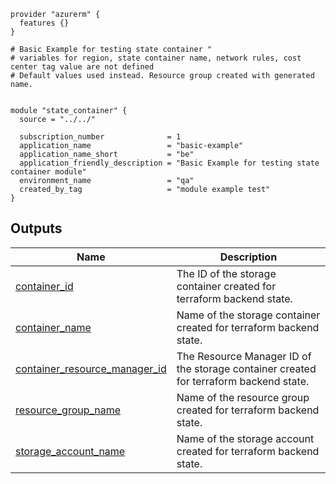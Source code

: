 <!-- BEGIN_TF_DOCS -->



```hcl
provider "azurerm" {
  features {}
}

# Basic Example for testing state container " 
# variables for region, state container name, network rules, cost center tag value are not defined
# Default values used instead. Resource group created with generated name. 


module "state_container" {
  source = "../../"

  subscription_number              = 1
  application_name                 = "basic-example"
  application_name_short           = "be"
  application_friendly_description = "Basic Example for testing state container module"
  environment_name                 = "qa"
  created_by_tag                   = "module example test"
}
```
## Outputs

| Name | Description |
|------|-------------|
| <a name="output_container_id"></a> [container\_id](#output\_container\_id) | The ID of the storage container created for terraform backend state. |
| <a name="output_container_name"></a> [container\_name](#output\_container\_name) | Name of the storage container created for terraform backend state. |
| <a name="output_container_resource_manager_id"></a> [container\_resource\_manager\_id](#output\_container\_resource\_manager\_id) | The Resource Manager ID of the storage container created for terraform backend state. |
| <a name="output_resource_group_name"></a> [resource\_group\_name](#output\_resource\_group\_name) | Name of the resource group created for terraform backend state. |
| <a name="output_storage_account_name"></a> [storage\_account\_name](#output\_storage\_account\_name) | Name of the storage account created for terraform backend state. |
<!-- END_TF_DOCS -->